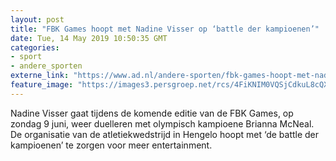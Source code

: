 ```yaml
---
layout: post
title: "FBK Games hoopt met Nadine Visser op ‘battle der kampioenen’"
date: Tue, 14 May 2019 10:50:35 GMT
categories: 
- sport 
- andere_sporten 
externe_link: "https://www.ad.nl/andere-sporten/fbk-games-hoopt-met-nadine-visser-op-battle-der-kampioenen~a71748a7/"
feature_image: "https://images3.persgroep.net/rcs/4FiKNIM0VQSjCdkuL8cQX47mYWE/diocontent/142843236/_fitwidth/400/?appId=21791a8992982cd8da851550a453bd7f&quality=0.7"
---
```


Nadine Visser gaat tijdens de komende editie van de FBK Games, op zondag 9 juni, weer duelleren met olympisch kampioene Brianna McNeal. De organisatie van de atletiekwedstrijd in Hengelo hoopt met ‘de battle der kampioenen’ te zorgen voor meer entertainment.
